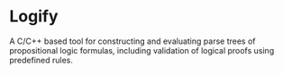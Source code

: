 # Logify
A C/C++ based tool for constructing and evaluating parse trees of propositional logic formulas, including validation of logical proofs using predefined rules.
